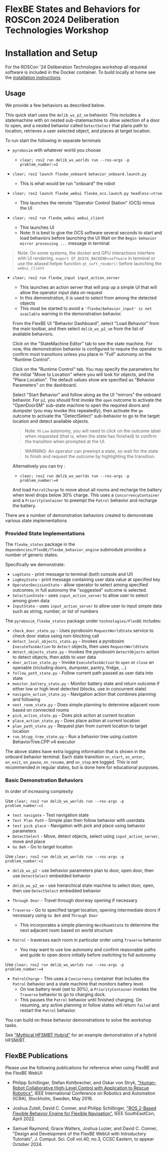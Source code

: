 # FlexBE States and Behaviors for ROSCon 2024 Deliberation Technologies Workshop


# Installation and Setup

For the ROSCon '24 Deliberation Technologies workshop all required software is included in the Docker container.
To build locally at home see the [installation instructions](docs/installation.md).


## Usage

We provide a few behaviors as described below.

This quick start uses the `delib_ws_p2_sm` behavior.
This includes a statemachine with on nested sub-statemachine to allow selection of a door to open, and a
nested behavior called `DetectSelect` that plans path to location, retrieves a user selected object, and places at target location.


To run start the following in separate terminals
* `pyrobosim` with whatever world you choose
  * `clear; ros2 run delib_ws_worlds run --ros-args -p problem_number:=2`

* `clear; ros2 launch flexbe_onboard behavior_onboard.launch.py`
  * This is what would be run "onboard" the robot

* `clear; ros2 launch flexbe_webui flexbe_ocs.launch.py headless:=true`
  * This launches the remote "Operator Control Station" (OCS) minus the UI

* `clear; ros2 run flexbe_webui webui_client`
  * This launches UI
  * Note: It is best to give the OCS software several seconds to start and load behaviors before launching the UI
    Wait on the `Begin behavior mirror processing ...` message in terminal

> Note: On some systems, the docker and GPU interactions interfere with UI rendering.
> `export QT_QUICK_BACKEND=software` in terminal or use the aliased helper function
> `qt_soft_render()` before launching the `webui_client`

* `clear; ros2 run flexbe_input input_action_server`
  * This launches an action server that will pop up a simple UI that will allow the operator input data on request
  * In this demonstration, it is used to select from among the detected objects
  * This must be started to avoid a `'flexbe/behavior_input' is not available` warning in the demonstration behavior.

  From the FlexBE UI "Behavior Dashboard", select "Load Behavior" from the main toolbar, and then select `delib_ws_p2_sm` from the list of available behaviors.

  Click on the "StateMachine Editor" tab to see the state machine.
  For now, this demonstration behavior is configured to require the operator to confirm most transitions unless you place in "Full" autonomy on the "Runtime Control".

  Click on the "Runtime Control" tab.
  You may specify the parameters for the initial "Move to Location" where you will look for objects, and the "Place Location".
  The default values show are specified as "Behavior Parameters" on the dashboard.

  Select "Start Behavior" and follow along as the UI "mirrors" the onboard behavior.
  For `p2`, you should first invoke the `open` outcome to activate the "OpenDoorSM" sub-state machine
  to open the required doors and dumpster (you may invoke this repeatedly), then
  activate the `go` outcome to activate the "DetectSelect" sub-behavior to go to the target
  location and detect available objects.

  > Note: In `Low` autonomy, you will need to click on the outcome label when requested (that is, when the state has finished) to confirm the transition when prompted at the UI.

  > WARNING: An operator can preempt a state, so wait for the state to finish and request the outcome by highlighting the transition.

  Alternatively you can try :
  * `clear; ros2 run delib_ws_worlds run --ros-args -p problem_number:=4`

  And load `PatrolCharge` to move about all rooms and recharge the battery when level drops below 30% charge.
  This uses a `ConcurrencyContainer` and a `PriorityContainer` to preempt the `Patrol` behavior and recharge the battery.


There are a number of demonstration behaviors created to demonstrate various state implementations

### Provided State Implementations

The `flexbe_states` package in the `dependencies/FlexBE/flexbe_behavior_engine` submodule provides a number of generic states.

Specifically we demonstrate:
* `LogState` - print message to terminal (both console and UI)
* `LogKeyState` - print message containing user data value at specified key
* `OperatorDecisionState` - allow operator to select among specified outcomes; in full autonomy the "suggested" outcome is selected.
* `SelectionState` - uses `input_action_server` to allow user to select among given data
* `InputState` - uses `input_action_server` to allow user to input simple data such as string, number, or list of numbers

The `pyrobosim_flexbe_states` package under `technologies/FlexBE` includes:
* `check_door_state.py` - Uses pyrobosim `RequestWorldState` service to check door status using non-blocking call
* `detect_local_objects_state.py` - Invokes a pyrobosim `ExecuteTaskAction` to `detect` objects, then uses `RequestWorldState`
* `detect_objects_state.py` - Invokes the pyrobosim `DetectObjects` action to detect objects, then adds to user data
* `door_action_state.py` - Invoke `ExecuteTaskAction` to `open` or `close` an openable (including doors, dumpster, pantry, fridge, ...)
* `follow_path_state.py` - Follow current path passed as user data into state
* `monitor_battery_state.py` - Monitor battery state and return outcome if either low or high level detected (blocks, use in concurrent state)
* `navigate_action_state.py` - Navigation action that combines planning and following
* `next_room_state.py` - Does simple planning to determine adjacent room based on connected rooms
* `pick_action_state.py` - Does pick action at current location
* `place_action_state.py` - Does place action at current location
* `plan_path_state.py` - Request plan from current location to target location
* `run_btcpp_tree_state.py` - Run a behavior tree using custom BehaviorTree.CPP v4 executor

The above states have extra logging information that is shown in the onboard behavior terminal.  Each state transition `on_start`, `on_enter`, `on_exit`, `on_pause`, `on_resume`, and `on_stop` are logged.  This is not recommended in regular states, but is done here for educational purposes.

### Basic Demonstration Behaviors

In order of increasing complexity

Use `clear; ros2 run delib_ws_worlds run --ros-args -p problem_number:=1`

* `test navigate` - Test navigation state
* `Test Plan Path` - Simple plan then follow behavior with userdata
* `test pick place` - Navigation with pick and place using behavior parameters
* `DetectSelect` - Move, detect objects, select using `input_action_server`, move and place
* `Go Beh` - Go to target location

Use `clear; ros2 run delib_ws_worlds run --ros-args -p problem_number:=1`

* `delib_ws_p2` - use behavior parameters plan to door, open door, then use `DetectSelect` embedded behavior
* `delib_ws_p2_sm` - use hierarchical state machine to select door, open, then use `DetectSelect` embedded behavior
* `Through Door` - Travel through doorway opening if necessary
* `Traverse` - Go to specified target location, opening intermediate doors if necessary using `Go Beh` and `Through Door`
  * This incorporates a simple planning `NextRoomState` to determine the next adjacent room based on world structure

* `Patrol` - traverses each room in particular order using `Traverse` behavior
  * You may want to use low autonomy and confirm reasonable paths and guide to open doors initially before switching to full autonomy

 Use `clear; ros2 run delib_ws_worlds run --ros-args -p problem_number:=4`

  * `PatrolCharge` - This uses a `Concurrency` container that includes the `Patrol` behavior and a state machine that monitors battery level.
    * On low battery level (set to 30%), a `PriorityContainer` invokes the `Traverse` behavior to go to charging dock.
    * This pauses the `Patrol` behavior until finished charging.  On resuming, any active planning or follow states will return `failed` and restart the `Patrol` behavior.

You can build on these behavior demonstrations to solve the workshop tasks.


See ["Mythical HFSMBT Hybrid"](docs/hfsmbth.md) for an example demonstration of a hybrid HFSM/BT.


## FlexBE Publications

Please use the following publications for reference when using FlexBE and the FlexBE WebUI:

- Philipp Schillinger, Stefan Kohlbrecher, and Oskar von Stryk, ["Human-Robot Collaborative High-Level Control with Application to Rescue Robotics"](http://dx.doi.org/10.1109/ICRA.2016.7487442), IEEE International Conference on Robotics and Automation (ICRA), Stockholm, Sweden, May 2016.

- Joshua Zutell, David C. Conner, and Philipp Schillinger, ["ROS 2-Based Flexible Behavior Engine for Flexible Navigation"](http://dx.doi.org/10.1109/SoutheastCon48659.2022.9764047), IEEE SouthEastCon, April 2022.

- Samuel Raymond, Grace Walters, Joshua Luzier, and David C. Conner, "Design and Development of the FlexBE WebUI with Introductory Tutorials", J. Comput. Sci. Coll vol.40, no.3, CCSC Eastern, to appear October 2024.

